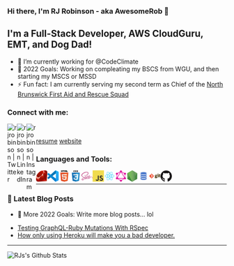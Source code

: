 ### Hi there, I'm RJ Robinson - aka AwesomeRob 👋

## I'm a Full-Stack Developer, AWS CloudGuru, EMT, and Dog Dad!
- 🔭 I’m currently working for @CodeClimate
- 🥅 2022 Goals: Working on compleating my BSCS from WGU, and then starting my MSCS or MSSD
- ⚡ Fun fact: I am currently serving my second term as Chief of the [North Brunswick First Aid and Rescue Squad](https://nbfars.org)

### Connect with me:

[<img align="left" alt="rjrobinson | Twitter" width="22px" src="https://cdn.jsdelivr.net/npm/simple-icons@v3/icons/twitter.svg" />][twitter]
[<img align="left" alt="rjrobinson | LinkedIn" width="22px" src="https://cdn.jsdelivr.net/npm/simple-icons@v3/icons/linkedin.svg" />][linkedin]
[<img align="left" alt="rjrobinson | Instagram" width="22px" src="https://cdn.jsdelivr.net/npm/simple-icons@v3/icons/instagram.svg" />][instagram]
<br />

[resume](https://github.com/rjrobinson/rjrobinson/blob/master/RESUME.md)
[website](https://rjrobinson.dev) 
### Languages and Tools:

[<img align="left" alt="HTML5" width="26px" src="https://raw.githubusercontent.com/github/explore/80688e429a7d4ef2fca1e82350fe8e3517d3494d/topics/ruby/ruby.png" />][linkedin]
[<img align="left" alt="Visual Studio Code" width="26px" src="https://raw.githubusercontent.com/github/explore/80688e429a7d4ef2fca1e82350fe8e3517d3494d/topics/visual-studio-code/visual-studio-code.png" />][linkedin]
[<img align="left" alt="HTML5" width="26px" src="https://raw.githubusercontent.com/github/explore/80688e429a7d4ef2fca1e82350fe8e3517d3494d/topics/html/html.png" />][linkedin]
[<img align="left" alt="CSS3" width="26px" src="https://raw.githubusercontent.com/github/explore/80688e429a7d4ef2fca1e82350fe8e3517d3494d/topics/css/css.png" />][linkedin]
[<img align="left" alt="Sass" width="26px" src="https://raw.githubusercontent.com/github/explore/80688e429a7d4ef2fca1e82350fe8e3517d3494d/topics/sass/sass.png" />][linkedin]
[<img align="left" alt="JavaScript" width="26px" src="https://raw.githubusercontent.com/github/explore/80688e429a7d4ef2fca1e82350fe8e3517d3494d/topics/javascript/javascript.png" />][linkedin]
[<img align="left" alt="React" width="26px" src="https://raw.githubusercontent.com/github/explore/80688e429a7d4ef2fca1e82350fe8e3517d3494d/topics/react/react.png" />][linkedin]
[<img align="left" alt="GraphQL" width="26px" src="https://raw.githubusercontent.com/github/explore/80688e429a7d4ef2fca1e82350fe8e3517d3494d/topics/graphql/graphql.png" />][linkedin]
[<img align="left" alt="Node.js" width="26px" src="https://raw.githubusercontent.com/github/explore/80688e429a7d4ef2fca1e82350fe8e3517d3494d/topics/nodejs/nodejs.png" />][linkedin]
[<img align="left" alt="SQL" width="26px" src="https://raw.githubusercontent.com/github/explore/80688e429a7d4ef2fca1e82350fe8e3517d3494d/topics/sql/sql.png" />][linkedin]
[<img align="left" alt="Git" width="26px" src="https://raw.githubusercontent.com/github/explore/80688e429a7d4ef2fca1e82350fe8e3517d3494d/topics/git/git.png" />][linkedin]
[<img align="left" alt="GitHub" width="26px" src="https://raw.githubusercontent.com/github/explore/78df643247d429f6cc873026c0622819ad797942/topics/github/github.png" />][linkedin]
<br />

---

### 📕 Latest Blog Posts
- 🥅 More 2022 Goals: Write more blog posts... lol
<!-- BLOG-POST-LIST:START -->
- [Testing GraphQL-Ruby Mutations With RSpec](https://medium.com/@RJrobinson/testing-graphql-ruby-mutations-with-rspec-f5c7d02b1e58?source=rss-3a1e7768af4------2)
- [How only using Heroku will make you a bad developer.](https://medium.com/@RJrobinson/how-only-using-heroku-will-make-you-a-bad-developer-4c1570f56f92?source=rss-3a1e7768af4------2)
<!-- BLOG-POST-LIST:END -->

---

<img align="left" alt="RJs's Github Stats" src="https://github-readme-stats.vercel.app/api?username=rjrobinson&show_icons=true&hide_border=true" />

[website]: https://rjrobinson.dev
[twitter]: https://twitter.com/rjrobinson
[youtube]: https://youtube.com/rjrobinson
[instagram]: https://instagram.com/rjrobinson82
[linkedin]: https://linkedin.com/in/robert-j-robinson
[resume]: https://github.com/rjrobinson/rjrobinson/blob/master/RESUME.md
